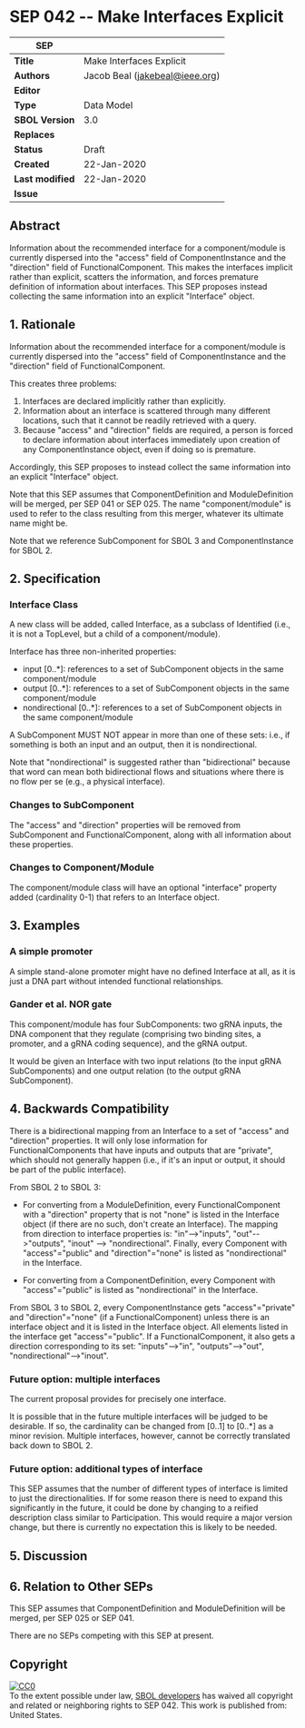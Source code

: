 # SEP 042 -- Make Interfaces Explicit

SEP                     | <leave empty>
----------------------|--------------
**Title**                | Make Interfaces Explicit
**Authors**           | Jacob Beal (jakebeal@ieee.org)
**Editor**            | <leave empty>
**Type**               | Data Model
**SBOL Version** | 3.0
**Replaces**        |
**Status**             | Draft
**Created**          | 22-Jan-2020
**Last modified**  | 22-Jan-2020
**Issue**          | 


## Abstract

Information about the recommended interface for a component/module is currently dispersed into the "access" field of ComponentInstance and the "direction" field of FunctionalComponent.  This makes the interfaces implicit rather than explicit, scatters the information, and forces premature definition of information about interfaces. This SEP proposes instead collecting the same information into an explicit "Interface" object.

## 1. Rationale <a name="rationale"></a>

Information about the recommended interface for a component/module is currently dispersed into the "access" field of ComponentInstance and the "direction" field of FunctionalComponent.  

This creates three problems: 

1. Interfaces are declared implicitly rather than explicitly.
2. Information about an interface is scattered through many different locations, such that it cannot be readily retrieved with a query.
3. Because "access" and "direction" fields are required, a person is forced to declare information about interfaces immediately upon creation of any ComponentInstance object, even if doing so is premature.

Accordingly, this SEP proposes to instead collect the same information into an explicit "Interface" object.

Note that this SEP assumes that ComponentDefinition and ModuleDefinition will be merged, per SEP 041 or SEP 025. The name "component/module" is used to refer to the class resulting from this merger, whatever its ultimate name might be.  

Note that we reference SubComponent for SBOL 3 and ComponentInstance for SBOL 2.


## 2. Specification <a name="specification"></a>

### Interface Class

A new class will be added, called Interface, as a subclass of Identified (i.e., it is not a TopLevel, but a child of a component/module).

Interface has three non-inherited properties:

- input [0..*]: references to a set of SubComponent objects in the same component/module
- output [0..*]: references to a set of SubComponent objects in the same component/module
- nondirectional [0..*]: references to a set of SubComponent objects in the same component/module

A SubComponent MUST NOT appear in more than one of these sets: i.e., if something is both an input and an output, then it is nondirectional.

Note that "nondirectional" is suggested rather than "bidirectional" because that word can mean both bidirectional flows and situations where there is no flow per se (e.g., a physical interface).

### Changes to SubComponent

The "access" and "direction" properties will be removed from SubComponent and FunctionalComponent, along with all information about these properties.

### Changes to Component/Module

The component/module class will have an optional "interface" property added (cardinality 0-1) that refers to an Interface object.

## 3. Examples <a name='example'></a>

### A simple promoter

A simple stand-alone promoter might have no defined Interface at all, as it is just a DNA part without intended functional relationships.

### Gander et al. NOR gate

This component/module has four SubComponents: two gRNA inputs, the DNA component that they regulate (comprising two binding sites, a promoter, and a gRNA coding sequence), and the gRNA output.

It would be given an Interface with two input relations (to the input gRNA SubComponents) and one output relation (to the output gRNA SubComponent).

## 4. Backwards Compatibility <a name='compatibility'></a>

There is a bidirectional mapping from an Interface to a set of "access" and "direction" properties.  It will only lose information for FunctionalComponents that have inputs and outputs that are "private", which should not generally happen (i.e., if it's an input or output, it should be part of the public interface).

From SBOL 2 to SBOL 3:

* For converting from a ModuleDefinition, every FunctionalComponent with a "direction" property that is not "none" is listed in the Interface object (if there are no such, don't create an Interface).  The mapping from direction to interface properties is: "in"-->"inputs", "out"-->"outputs", "inout" --> "nondirectional". Finally, every Component with  "access"="public" and "direction"="none" is listed as "nondirectional" in the Interface.

* For converting from a ComponentDefinition, every Component with "access"="public" is listed as "nondirectional" in the Interface.

From SBOL 3 to SBOL 2, every ComponentInstance gets "access"="private" and "direction"="none" (if a FunctionalComponent) unless there is an interface object and it is listed in the Interface object.  All elements listed in the interface get "access"="public".  If a FunctionalComponent, it also gets a direction corresponding to its set: "inputs"-->"in", "outputs"-->"out", "nondirectional"-->"inout".


### Future option: multiple interfaces

The current proposal provides for precisely one interface.

It is possible that in the future multiple interfaces will be judged to be desirable. 
If so, the cardinality can be changed from [0..1] to [0..*] as a minor revision.
Multiple interfaces, however, cannot be correctly translated back down to SBOL 2.

### Future option: additional types of interface

This SEP assumes that the number of different types of interface is limited to just the directionalities. If for some reason there is need to expand this significantly in the future, it could be done by changing to a reified description class similar to Participation. This would require a major version change, but there is currently no expectation this is likely to be needed.

## 5. Discussion <a name='discussion'></a>

## 6. Relation to Other SEPs <a name="seps"></a>

This SEP assumes that ComponentDefinition and ModuleDefinition will be merged, per SEP 025 or SEP 041.

There are no SEPs competing with this SEP at present.

## Copyright <a name='copyright'></a>

<p xmlns:dct="http://purl.org/dc/terms/" xmlns:vcard="http://www.w3.org/2001/vcard-rdf/3.0#">
  <a rel="license"
     href="http://creativecommons.org/publicdomain/zero/1.0/">
    <img src="http://i.creativecommons.org/p/zero/1.0/88x31.png" style="border-style: none;" alt="CC0" />
  </a>
  <br />
  To the extent possible under law,
  <a rel="dct:publisher"
     href="sbolstandard.org">
    <span property="dct:title">SBOL developers</span></a>
  has waived all copyright and related or neighboring rights to
  <span property="dct:title">SEP 042</span>.
This work is published from:
<span property="vcard:Country" datatype="dct:ISO3166"
      content="US" about="sbolstandard.org">
  United States</span>.
</p>
